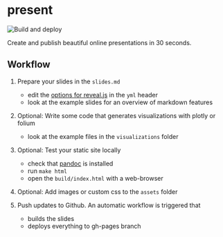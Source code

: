 # present

![Build and deploy](https://github.com/bonartm/cookiecutter-present/workflows/Build%20and%20deploy/badge.svg?branch=master)

Create and publish beautiful online presentations in 30 seconds. 

## Workflow

1. Prepare your slides in the `slides.md`
    - edit the [options for reveal.js](https://github.com/hakimel/reveal.js#configuration) in the `yml` header
    - look at the example slides for an overview of markdown features

2. Optional: Write some code that generates visualizations with plotly or folium
    - look at the example files in the `visualizations` folder
    
3. Optional: Test your static site locally
    - check that [pandoc](https://pandoc.org/installing.html) is installed
    - run `make html`
    - open the `build/index.html` with a web-browser
    
4. Optional: Add images or custom css to the `assets` folder
    
5. Push updates to Github. An automatic workflow is triggered that
    - builds the slides
    - deploys everything to gh-pages branch

